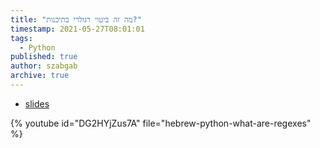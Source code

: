 ```yaml
---
title: "מה זה ביטוי רגולרי בתיכנות?"
timestamp: 2021-05-27T08:01:01
tags:
  - Python
published: true
author: szabgab
archive: true
---
```



* [slides](https://code-maven.com/slides/python-programming/regexes)

{% youtube id="DG2HYjZus7A" file="hebrew-python-what-are-regexes" %}

